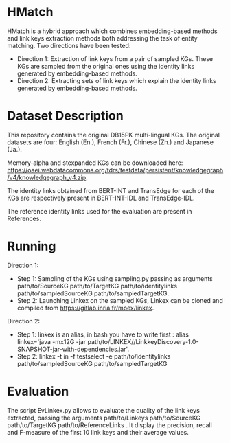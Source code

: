 # HMatch 

HMatch is a hybrid approach which combines embedding-based methods and link keys extraction methods both addressing the task of entity matching. Two directions have been tested:
- Direction 1: Extraction of link keys from a pair of sampled KGs. These KGs are sampled from the original ones using the identity links generated by embedding-based methods.
- Direction 2: Extracting sets of link keys which explain the identity links generated by embedding-based methods.

# Dataset Description

This repository contains the original DB15PK multi-lingual KGs. The original datasets are four: English (En.), French (Fr.), Chinese (Zh.) and Japanese (Ja.).

Memory-alpha and stexpanded KGs can be downloaded here: https://oaei.webdatacommons.org/tdrs/testdata/persistent/knowledgegraph/v4/knowledgegraph_v4.zip. 

The identity links obtained from BERT-INT and TransEdge for each of the KGs are respectively present in BERT-INT-IDL and TransEdge-IDL. 

The reference identity links used for the evaluation are present in References.


# Running
Direction 1:

- Step 1: Sampling of the KGs using sampling.py passing as arguments path/to/SourceKG path/to/TargetKG path/to/identitylinks path/to/sampledSourceKG  path/to/sampledTargetKG.
- Step 2: Launching Linkex on the sampled KGs, Linkex can be cloned and compiled from https://gitlab.inria.fr/moex/linkex.

Direction 2:

- Step 1: linkex is an alias, in bash you have to write first : alias  linkex='java -mx12G -jar  path/to/LINKEX//LinkkeyDiscovery-1.0-SNAPSHOT-jar-with-dependencies.jar'.
- Step 2:   linkex  -t in -f testselect -e path/to/identitylinks path/to/sampledSourceKG path/to/sampledTargetKG

# Evaluation
The script EvLinkex.py allows to evaluate the quality of the link keys extracted, passing the arguments path/to/Linkeys path/to/SourceKG path/to/TargetKG path/to/ReferenceLinks . It display the precision, recall and F-measure of the first 10 link keys and their average values.
